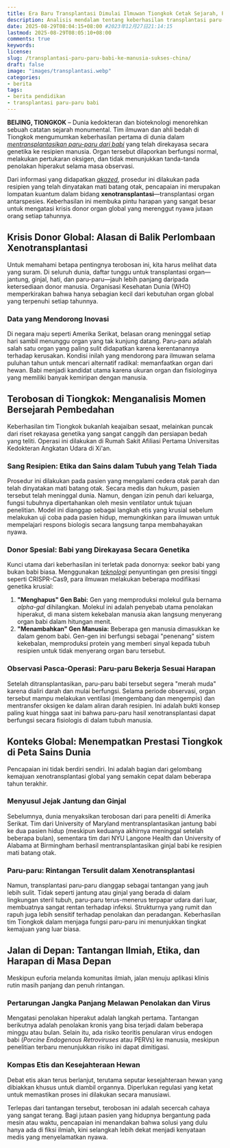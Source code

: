 ```yaml
---
title: Era Baru Transplantasi Dimulai Ilmuwan Tiongkok Cetak Sejarah, Paru-paru Babi Berfungsi di Tubuh Manusia
description: Analisis mendalam tentang keberhasilan transplantasi paru-paru babi ke manusia oleh ilmuwan Tiongkok. Mengupas teknologi rekayasa genetika, konteks global, dan implikasi etis dari terobosan xenotransplantasi ini
date: 2025-08-29T08:04:15+08:00 #2023年12月27日21:14:15
lastmod: 2025-08-29T08:05:10+08:00 
comments: true
keywords: 
license: 
slug: /transplantasi-paru-paru-babi-ke-manusia-sukses-china/
draft: false 
image: "images/transplantasi.webp"
categories:
- berita
tags:
- berita pendidikan
- transplantasi paru-paru babi
---
```

**BEIJING, TIONGKOK** – Dunia kedokteran dan bioteknologi menorehkan sebuah catatan sejarah monumental. Tim ilmuwan dan ahli bedah di Tiongkok mengumumkan keberhasilan pertama di dunia dalam *[mentransplantasikan paru-paru dari babi](/transplantasi-paru-paru-babi-ke-manusia-sukses-china/)* yang telah direkayasa secara genetika ke resipien manusia. Organ tersebut dilaporkan berfungsi normal, melakukan pertukaran oksigen, dan tidak menunjukkan tanda-tanda penolakan hiperakut selama masa observasi.

Dari informasi yang didapatkan *[akazed](/)*, prosedur ini dilakukan pada resipien yang telah dinyatakan mati batang otak, pencapaian ini merupakan lompatan kuantum dalam bidang **xenotransplantasi**—transplantasi organ antarspesies. Keberhasilan ini membuka pintu harapan yang sangat besar untuk mengatasi krisis donor organ global yang merenggut nyawa jutaan orang setiap tahunnya.

## **Krisis Donor Global: Alasan di Balik Perlombaan Xenotransplantasi**

Untuk memahami betapa pentingnya terobosan ini, kita harus melihat data yang suram. Di seluruh dunia, daftar tunggu untuk transplantasi organ—jantung, ginjal, hati, dan paru-paru—jauh lebih panjang daripada ketersediaan donor manusia. Organisasi Kesehatan Dunia (WHO) memperkirakan bahwa hanya sebagian kecil dari kebutuhan organ global yang terpenuhi setiap tahunnya.

### **Data yang Mendorong Inovasi**
Di negara maju seperti Amerika Serikat, belasan orang meninggal setiap hari sambil menunggu organ yang tak kunjung datang. Paru-paru adalah salah satu organ yang paling sulit didapatkan karena kerentanannya terhadap kerusakan. Kondisi inilah yang mendorong para ilmuwan selama puluhan tahun untuk mencari alternatif radikal: memanfaatkan organ dari hewan. Babi menjadi kandidat utama karena ukuran organ dan fisiologinya yang memiliki banyak kemiripan dengan manusia.

## **Terobosan di Tiongkok: Menganalisis Momen Bersejarah Pembedahan**

Keberhasilan tim Tiongkok bukanlah keajaiban sesaat, melainkan puncak dari riset rekayasa genetika yang sangat canggih dan persiapan bedah yang teliti. Operasi ini dilakukan di Rumah Sakit Afiliasi Pertama Universitas Kedokteran Angkatan Udara di Xi'an.

### **Sang Resipien: Etika dan Sains dalam Tubuh yang Telah Tiada**
Prosedur ini dilakukan pada pasien yang mengalami cedera otak parah dan telah dinyatakan mati batang otak. Secara medis dan hukum, pasien tersebut telah meninggal dunia. Namun, dengan izin penuh dari keluarga, fungsi tubuhnya dipertahankan oleh mesin ventilator untuk tujuan penelitian. Model ini dianggap sebagai langkah etis yang krusial sebelum melakukan uji coba pada pasien hidup, memungkinkan para ilmuwan untuk mempelajari respons biologis secara langsung tanpa membahayakan nyawa.

### **Donor Spesial: Babi yang Direkayasa Secara Genetika**
Kunci utama dari keberhasilan ini terletak pada donornya: seekor babi yang bukan babi biasa. Menggunakan *[teknologi](/categories/tech/)* penyuntingan gen presisi tinggi seperti CRISPR-Cas9, para ilmuwan melakukan beberapa modifikasi genetika krusial:
1.  **"Menghapus" Gen Babi:** Gen yang memproduksi molekul gula bernama *alpha-gal* dihilangkan. Molekul ini adalah penyebab utama penolakan hiperakut, di mana sistem kekebalan manusia akan langsung menyerang organ babi dalam hitungan menit.
2.  **"Menambahkan" Gen Manusia:** Beberapa gen manusia dimasukkan ke dalam genom babi. Gen-gen ini berfungsi sebagai "penenang" sistem kekebalan, memproduksi protein yang memberi sinyal kepada tubuh resipien untuk tidak menyerang organ baru tersebut.

### **Observasi Pasca-Operasi: Paru-paru Bekerja Sesuai Harapan**
Setelah ditransplantasikan, paru-paru babi tersebut segera "merah muda" karena dialiri darah dan mulai berfungsi. Selama periode observasi, organ tersebut mampu melakukan ventilasi (mengembang dan mengempis) dan mentransfer oksigen ke dalam aliran darah resipien. Ini adalah bukti konsep paling kuat hingga saat ini bahwa paru-paru hasil xenotransplantasi dapat berfungsi secara fisiologis di dalam tubuh manusia.

## **Konteks Global: Menempatkan Prestasi Tiongkok di Peta Sains Dunia**

Pencapaian ini tidak berdiri sendiri. Ini adalah bagian dari gelombang kemajuan xenotransplantasi global yang semakin cepat dalam beberapa tahun terakhir.

### **Menyusul Jejak Jantung dan Ginjal**
Sebelumnya, dunia menyaksikan terobosan dari para peneliti di Amerika Serikat. Tim dari University of Maryland mentransplantasikan jantung babi ke dua pasien hidup (meskipun keduanya akhirnya meninggal setelah beberapa bulan), sementara tim dari NYU Langone Health dan University of Alabama at Birmingham berhasil mentransplantasikan ginjal babi ke resipien mati batang otak.

### **Paru-paru: Rintangan Tersulit dalam Xenotransplantasi**
Namun, transplantasi paru-paru dianggap sebagai tantangan yang jauh lebih sulit. Tidak seperti jantung atau ginjal yang berada di dalam lingkungan steril tubuh, paru-paru terus-menerus terpapar udara dari luar, membuatnya sangat rentan terhadap infeksi. Strukturnya yang rumit dan rapuh juga lebih sensitif terhadap penolakan dan peradangan. Keberhasilan tim Tiongkok dalam menjaga fungsi paru-paru ini menunjukkan tingkat kemajuan yang luar biasa.

## **Jalan di Depan: Tantangan Ilmiah, Etika, dan Harapan di Masa Depan**

Meskipun euforia melanda komunitas ilmiah, jalan menuju aplikasi klinis rutin masih panjang dan penuh rintangan.

### **Pertarungan Jangka Panjang Melawan Penolakan dan Virus**
Mengatasi penolakan hiperakut adalah langkah pertama. Tantangan berikutnya adalah penolakan kronis yang bisa terjadi dalam beberapa minggu atau bulan. Selain itu, ada risiko teoritis penularan virus endogen babi (*Porcine Endogenous Retroviruses* atau PERVs) ke manusia, meskipun penelitian terbaru menunjukkan risiko ini dapat dimitigasi.

### **Kompas Etis dan Kesejahteraan Hewan**
Debat etis akan terus berlanjut, terutama seputar kesejahteraan hewan yang dibiakkan khusus untuk diambil organnya. Diperlukan regulasi yang ketat untuk memastikan proses ini dilakukan secara manusiawi.

Terlepas dari tantangan tersebut, terobosan ini adalah secercah cahaya yang sangat terang. Bagi jutaan pasien yang hidupnya bergantung pada mesin atau waktu, pencapaian ini menandakan bahwa solusi yang dulu hanya ada di fiksi ilmiah, kini selangkah lebih dekat menjadi kenyataan medis yang menyelamatkan nyawa.